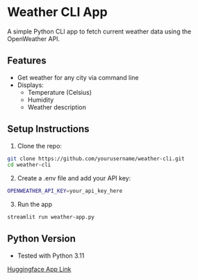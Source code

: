 # Weather CLI App

A simple Python CLI app to fetch current weather data using the OpenWeather API.

## Features
- Get weather for any city via command line
- Displays:
  -  Temperature (Celsius)
  -  Humidity
  -  Weather description

## Setup Instructions

1. Clone the repo:
  ```bash
  git clone https://github.com/yourusername/weather-cli.git
  cd weather-cli
  ```

2. Create a .env file and add your API key:
  ```bash
  OPENWEATHER_API_KEY=your_api_key_here
  ```

3. Run the app
  ```bash
  streamlit run weather-app.py
  ```

## Python Version
- Tested with Python 3.11


[Huggingface App Link](https://huggingface.co/spaces/arnav161/weather-app)